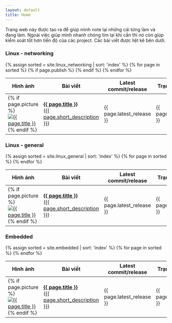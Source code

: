 ```yaml
---
layout: default
title: Home
---
```



Trang web này được tạo ra để giúp mình note lại những cái từng làm và đang làm. Ngoài việc giúp mình nhanh chóng tìm lại khi cần thì nó còn giúp kiểm soát tốt hơn tiến độ của các project. Các bài viết được liệt kê bên dưới.


### Linux -  networking

<table class="project_table">
  <thead>
    <tr>
      <th>Hình ảnh</th>
      <th>Bài viết</th>
      <th>Latest commit/release</th>
      <th>Trạng thái</th>
    </tr>
  </thead>
  <tbody>
{% assign sorted = site.linux_networking | sort: 'index' %}
{% for page in sorted %}
    {% if page.publish %}
      <tr>
        <td class="page_picture_td">
          {% if page.picture %}
            <a  href="{{ page.url }}"><img class="page_table_picture" src="{{ page.picture | image_thumbnail }}" alt="{{ page.title }}"></a>
          {% endif %}
        </td>
        <td>
          <a  href="{{ page.url }}"><strong>{{ page.title }}</strong></a><br>
          (<a  href="{{ page.url }}">{{ page.short_description }}</a>)
        </td>
        <td>{{ page.latest_release }}</td>
        <td>{{ page.status }}</td>
      </tr>
    {% endif %}
{% endfor %}
  </tbody>
</table>


### Linux - general

<table class="project_table">
  <thead>
    <tr>
      <th>Hình ảnh</th>
      <th>Bài viết</th>
      <th>Latest commit/release</th>
      <th>Trạng thái</th>
    </tr>
  </thead>
  <tbody>
{% assign sorted = site.linux_general | sort: 'index' %}
{% for page in sorted %}
    <tr>
      <td class="page_picture_td">
        {% if page.picture %}
          <a  href="{{ page.url }}"><img class="page_table_picture" src="{{ page.picture | image_thumbnail }}" alt="{{ page.title }}"></a>
        {% endif %}
      </td>
      <td>
        <a  href="{{ page.url }}"><strong>{{ page.title }}</strong></a><br>
        (<a  href="{{ page.url }}">{{ page.short_description }}</a>)
      </td>
      <td>{{ page.latest_release }}</td>
      <td>{{ page.status }}</td>
    </tr>
{% endfor %}
  </tbody>
</table>

### Embedded

<table class="project_table">
  <thead>
    <tr>
      <th>Hình ảnh</th>
      <th>Bài viết</th>
      <th>Latest commit/release</th>
      <th>Trạng thái</th>
    </tr>
  </thead>
  <tbody>
{% assign sorted = site.embedded | sort: 'index' %}
{% for page in sorted %}
    <tr>
      <td class="page_picture_td">
        {% if page.picture %}
          <a  href="{{ page.url }}"><img class="page_table_picture" src="{{ page.picture | image_thumbnail }}" alt="{{ page.title }}"></a>
        {% endif %}
      </td>
      <td>
        <a  href="{{ page.url }}"><strong>{{ page.title }}</strong></a><br>
        (<a  href="{{ page.url }}">{{ page.short_description }}</a>)
      </td>
      <td>{{ page.latest_release }}</td>
      <td>{{ page.status }}</td>
    </tr>
{% endfor %}
  </tbody>
</table>





